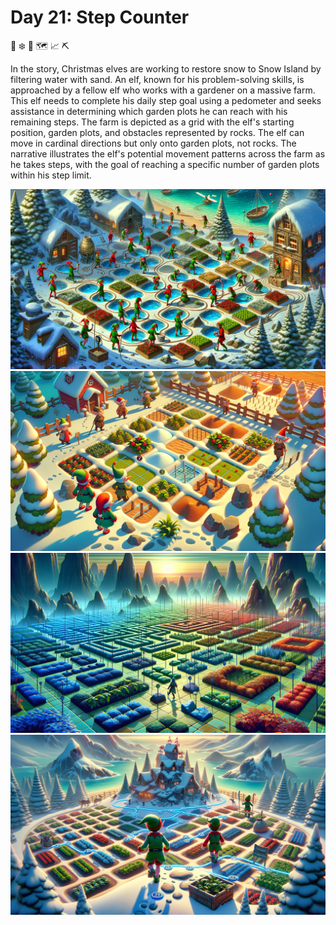 # Day 21: Step Counter

:elf: :snowflake: :seedling: :world_map: :chart_with_upwards_trend: :pick:

In the story, Christmas elves are working to restore snow to Snow Island by filtering water with sand. An elf, known for
his problem-solving skills, is approached by a fellow elf who works with a gardener on a massive farm. This elf needs to
complete his daily step goal using a pedometer and seeks assistance in determining which garden plots he can reach with
his remaining steps. The farm is depicted as a grid with the elf's starting position, garden plots, and obstacles
represented by rocks. The elf can move in cardinal directions but only onto garden plots, not rocks. The narrative
illustrates the elf's potential movement patterns across the farm as he takes steps, with the goal of reaching a
specific number of garden plots within his step limit.

![img_01.png](img_01.png)
![img_02.png](img_02.png)
![img_03.png](img_03.png)
![img_04.png](img_04.png)